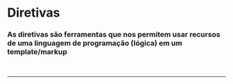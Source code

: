 # Diretivas
### As diretivas são ferramentas que nos permitem usar recursos de uma linguagem de programação (lógica) em um template/markup

<br>

---
